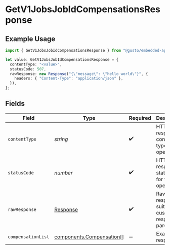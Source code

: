 # GetV1JobsJobIdCompensationsResponse

## Example Usage

```typescript
import { GetV1JobsJobIdCompensationsResponse } from "@gusto/embedded-api/models/operations";

let value: GetV1JobsJobIdCompensationsResponse = {
  contentType: "<value>",
  statusCode: 507,
  rawResponse: new Response("{\"message\": \"hello world\"}", {
    headers: { "Content-Type": "application/json" },
  }),
};
```

## Fields

| Field                                                                 | Type                                                                  | Required                                                              | Description                                                           |
| --------------------------------------------------------------------- | --------------------------------------------------------------------- | --------------------------------------------------------------------- | --------------------------------------------------------------------- |
| `contentType`                                                         | *string*                                                              | :heavy_check_mark:                                                    | HTTP response content type for this operation                         |
| `statusCode`                                                          | *number*                                                              | :heavy_check_mark:                                                    | HTTP response status code for this operation                          |
| `rawResponse`                                                         | [Response](https://developer.mozilla.org/en-US/docs/Web/API/Response) | :heavy_check_mark:                                                    | Raw HTTP response; suitable for custom response parsing               |
| `compensationList`                                                    | [components.Compensation](../../models/components/compensation.md)[]  | :heavy_minus_sign:                                                    | Example response                                                      |